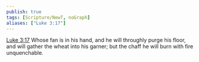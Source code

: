 ```yaml
---
publish: true
tags: [Scripture/NewT, noGraph]
aliases: ["Luke 3:17"]
---
```

[Luke 3:17](https://churchofjesuschrist.org/study/scriptures/nt/luke/3?lang=eng&id=p17#p17) Whose fan is in his hand, and he will throughly purge his floor, and will gather the wheat into his garner; but the chaff he will burn with fire unquenchable.
